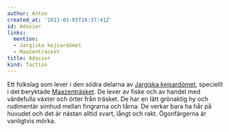 ```yaml
---
author: Anton
created_at: '2011-01-05T16:37:41Z'
id: Adasier
links:
  mention:
  - Jargiska kejsardömet
  - Maazenträsket
title: Adasier
kind: faction
---
```


Ett folkslag som lever i den södra delarna av [Jargiska kejsardömet], speciellt i det beryktade
[Maazenträsket]. De lever av fiske och av handel med värdefulla växter och örter från träsket. De
har en lätt grönaktig hy och rudimentär simhud mellan fingrarna och tårna. De verkar bara ha hår på
huvudet och det är nästan alltid svart, långt och rakt. Ögonfärgerna är vanligtvis mörka.

  [Jargiska kejsardömet]: Jargiska_kejsardömet
  [Maazenträsket]: Maazenträsket
